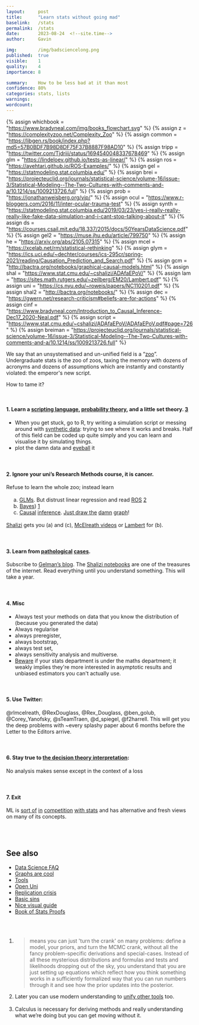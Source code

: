 ```yaml
---
layout:     post
title:      "Learn stats without going mad"
baselink:   /stats
permalink:  /stats
date:       2023-08-24  <!--site.time-->
author:     Gavin

img:        /img/badsciencelong.png
published:  true
visible:    1
quality:    4
importance: 8

summary:    How to be less bad at it than most
confidence: 80%
categories: stats, lists
warnings:   
wordcount:      
---
```



{%  assign whichbook = "https://www.bradyneal.com/img/books_flowchart.svg"  %}
{%  assign z = "https://complexityzoo.net/Complexity_Zoo"    %}
{%  assign common = "https://libgen.rs/book/index.php?md5=57B0BDF7B98D8DF75F37B8887F98AD10"    %}
{%  assign tripp = "https://twitter.com/Tjdriii/status/1694540048337678469"    %}
{%  assign glm = "https://lindeloev.github.io/tests-as-linear/"   %}
{%  assign ros = "https://avehtari.github.io/ROS-Examples/"   %}
{%  assign gel = "https://statmodeling.stat.columbia.edu/"    %}
{%  assign brei = "https://projecteuclid.org/journals/statistical-science/volume-16/issue-3/Statistical-Modeling--The-Two-Cultures-with-comments-and-a/10.1214/ss/1009213726.full"    %}
{%  assign prob = "https://jonathanweisberg.org/vip/"    %}
{%  assign ocul = "https://www.r-bloggers.com/2016/11/inter-ocular-trauma-test"    %}
{%  assign synth = "https://statmodeling.stat.columbia.edu/2019/03/23/yes-i-really-really-really-like-fake-data-simulation-and-i-cant-stop-talking-about-it" %}
{%  assign ds = "https://courses.csail.mit.edu/18.337/2015/docs/50YearsDataScience.pdf"    %}
{%  assign gel2 = "https://muse.jhu.edu/article/799750" %}
{%  assign he = "https://arxiv.org/abs/2105.07315"    %}
{%  assign mcel = "https://xcelab.net/rm/statistical-rethinking"  %}
{%  assign glym = "https://ics.uci.edu/~dechter/courses/ics-295cr/spring-2021/reading/Causation_Prediction_and_Search.pdf"  %}
{%  assign gcm = "http://bactra.org/notebooks/graphical-causal-models.html"  %}
{%  assign shal = "https://www.stat.cmu.edu/~cshalizi/ADAfaEPoV/" %}
{%  assign lam = "https://sites.math.rutgers.edu/~zeilberg/EM20/Lambert.pdf"   %}
{%  assign uni = "https://cs.nyu.edu/~roweis/papers/NC110201.pdf" %}
{%  assign shal2 = "http://bactra.org/notebooks/" %}
{%  assign dec = "https://gwern.net/research-criticism#beliefs-are-for-actions" %}
{%  assign cinf = "https://www.bradyneal.com/Introduction_to_Causal_Inference-Dec17_2020-Neal.pdf"   %}
{%  assign script = "https://www.stat.cmu.edu/~cshalizi/ADAfaEPoV/ADAfaEPoV.pdf#page=726"   %}
{%  assign breiman = "https://projecteuclid.org/journals/statistical-science/volume-16/issue-3/Statistical-Modeling--The-Two-Cultures-with-comments-and-a/10.1214/ss/1009213726.full"    %}


We say that an unsystematised and un-unified field is a “<a href="{{z}}">zoo</a>”. Undergraduate stats is the zoo of zoos, taxing the memory with dozens of acronyms and dozens of assumptions which are instantly and constantly violated: the emperor's new script. 

How to tame it?

<br>

#### 1. Learn a <a href="{{script}}">scripting language</a>, <a href="{{prob}}">probability theory</a>, and a little set theory. <a href="#fn:3" id="fnref:3">3</a><br>
* When you get stuck, go to R, try writing a simulation script or messing around with <a href="{{synth}}">synthetic data</a>: trying to see where it works and breaks. Half of this field can be coded up quite simply and you can learn and visualise it by simulating things.<br>
* plot the damn data and <a href="{{ocul}}">eyeball</a> it
<br><br><br>

#### 2. Ignore your uni’s Research Methods course, it is cancer. 

Refuse to learn the whole zoo; instead learn <br><br>
&nbsp;&nbsp;&nbsp;&nbsp;    a. <a href="{{glm}}">GLMs</a>. But distrust linear regression and read <a href="{{ros}}">ROS</a> <a href="#fn:2" id="fnref:2">2</a><br>
&nbsp;&nbsp;&nbsp;&nbsp; b. <a href="{{mcel}}">Bayes</a>) <a href="#fn:1" id="fnref:1">1</a><br>
&nbsp;&nbsp;&nbsp;&nbsp;    c. <a href="{{glym}}">Causal</a> <a href="{{cinf}}">inference</a>. <a href="{{whichbook}}">Just draw the</a> <a href="{{gcm}}">damn</a> <a href="/graphs">graph</a>!<br><br>
<a href="{{shal}}">Shalizi</a> gets you (a) and (c), <a href="{{mcel}}">McElreath videos</a> or <a href="{{lam}}">Lambert</a> for (b). 
<br><br><br>
#### 3. Learn from <a href="{{common}}">pathological</a> <a href="/psych">cases</a>. 

Subscribe to <a href="{{gel}}">Gelman’s blog</a>. The <a href="{{shal2}}">Shalizi notebooks</a> are one of the treasures of the internet. Read everything until you understand something. This will take a year.<br><br><br>


#### 4. Misc
* Always test your methods on data that you know the distribution of (because you generated the data)
* Always regularise
* always preregister, 
* always bootstrap, 
* always test set, 
* always sensitivity analysis and multiverse.
* <a href="{{tripp}}">Beware</a> if your stats department is under the maths department; it weakly implies they're more interested in asymptotic results and unbiased estimators you can't actually use.<br><br><br>

#### 5. Use Twitter: 

@rlmcelreath, @RexDouglass, @Rex_Douglass, @ben_golub, @Corey_Yanofsky, @sTeamTraen, @d_spiegel, @f2harrell. This will get you the deep problems with ~every splashy paper about 6 months before the Letter to the Editors arrive.
<br><br><br>
#### 6. Stay true to <a href="{{dec}}">the decision theory interpretation</a>: 

No analysis makes sense except in the context of a loss <br><br><br>

####  7. Exit

ML is <a href="{{breiman}}">sort of</a> <a href="{{ds}}">in</a> <a href="{{gel2}}">competition</a> <a href="{{he}}">with stats</a> and has alternative and fresh views on many of its concepts.


<br><br>


## See also

* <a href="/data-science">Data Science FAQ</a>
* <a href="/graphs">Graphs are cool</a>
* <a href="/tools">Tools</a>
* <a href="/ou">Open Uni</a>
* [Replication crisis](https://docs.google.com/document/d/1yj0k1D--WMNaDve0VTYsK5RWm5V7r4WbH_XO2CnjTec/edit)
* [Basic sins](https://theconversation.com/the-seven-deadly-sins-of-statistical-misinterpretation-and-how-to-avoid-them-74306)
* [Nice visual guide](https://www.stuartmcnaylor.com/ten_stats_mistakes/)
* [Book of Stats Proofs](https://statproofbook.github.io/I/ToC)

<br><br>


<div class="footnotes">

<ol>
    <!-- 1 -->
    <li class="footnote" id="fn:1">
        <blockquote>
            means you can just 'turn the crank' on many problems: define a model, your priors, and turn the MCMC crank, without all the fancy problem-specific derivations and special-cases. Instead of all these mysterious distributions and formulas and tests and likelihoods dropping out of the sky, you understand that you are just setting up equations which reflect how you think something works in a sufficiently formalized way that you can run numbers through it and see how the prior updates into the posterior.
        </blockquote>
    </li>
<!--  -->
    <li class="footnote" id="fn:2">
        Later you can use modern understanding to <a href="{{uni}}">unify other tools</a> too.<br><br>
    </li>
<!--  -->
    <li class="footnote" id="fn:3">
     Calculus is necessary for deriving methods and really understanding what we’re doing but you can get moving without it.
    </li>

</ol>

</div>